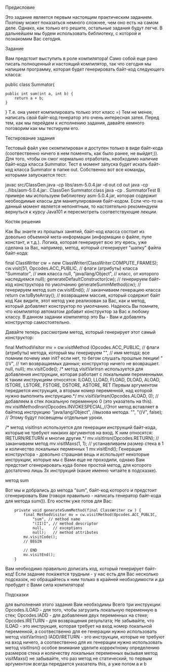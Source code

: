 Предисловие

Это задание является первым настоящим практическим заданием. Поэтому может показаться немного сложнее, чем оно есть на самом деле. Однако, как только его решите, остальные задания будут легче. В дальнейшем мы будем использовать библиотеку, с которой и познакомим Вас сегодня.

Задание

Вам предстоит выступить в роле компилятора! Само собой еще рано писать полноценный и настоящий компилятор, так что сегодня мы напишем программу, которая будет генерировать байт-код следующего класса:

public class Summator{

    public int sum(int a, int b) {
        return a + b;
    }
}
Т.е. она умеет компилировать только этот класс =) Тем не менее, написать свой байт-код генератор это очень интересная затея. Перед тем, как мы перейдем к исполнению задания, давайте немного поговорим как мы тестируем его.

Тестирование задания

Тестовый файл уже скомпилирован и доступен только в виде байт-кода (соотвественно ничего в нем поменять, как было ранее, не выйдет;)). Для того, чтобы он смог нормально отработать, необходимо наличие байт-кода класса Summator. Тест в момент запуска будет искать байт-код класса Summator в папке out. Собственно вот все команды, которыми запускается тест:

javac src/ClassGen.java -cp libs/asm-5.0.4.jar -d out
cd out
java -cp ../libs/asm-5.0.4.jar:. ClassGen Summator.class
java -cp . SummatorTest
В примере мы используем библиотеку asm-5.0.4.jar, которая содержит необходимые классы для манипулирования байт-кодом. Если что-то на данный момент является непонятным, то настоятельно рекомендуем вернуться к курсу Java101 и пересмотреть соответствующие лекции.

Костяк решения

Как Вы знаете из прошлых занятий, байт-код класса состоит из довольно объемной мета-информации (информации о файле, пуле констант, и т.д.). Логика, которая генерирует всю эту ересь, уже сделана за Вас, например, метод, который сгенерирует "шапку" файла байт-кода:

final ClassWriter cw = new ClassWriter(ClassWriter.COMPUTE_FRAMES);
cw.visit(51, Opcodes.ACC_PUBLIC, // флаги (атрибуты) класса
    "Summator",             // имя класса
    null,
    "java/lang/Object",     // класс, от которого наследуемся
    null);
    generateDefaultConstructor(cw); // генерируем байт-код конструктора по умолчанию
    generateSummMethod(cw);         // генерируем метод sum
    cw.visitEnd();                  // заканчиваем генерацию класса
    return cw.toByteArray();        // возвращаем массив, который содержит байт код
Как видите, этот метод уже реализован за Вас, как и метод, который добавляет конструктор по умолчанию. Надеюсь Вы помните, что компилятор автоматом добавит конструктор за Вас к любому классу. В данном задании компилятор это Вы - Вам и добавлять конструктор самостоятельно.

Давайте теперь рассмотрим метод, который генерирует этот самый конструктор:

final MethodVisitor mv = cw.visitMethod
    (Opcodes.ACC_PUBLIC, // флаги (атрибуты) метода, который мы генерируем
    "<init>", // имя метода; все помним почему имя init? если нет, то бегом слушать прошлые лекции!
    "()V", // тип возвращаемых данных; конструктор ничего не возвращает.
    null, null);
mv.visitCode();
/* метод visitVarInsn используется для добавления инструкции, которая работает с локальными переменными.
К таким инструкциям относятся: ILOAD, LLOAD, FLOAD, DLOAD, ALOAD, ISTORE, LSTORE, FSTORE, DSTORE, ASTORE, RET
Первым аргументом передается инструкция, а вторым номер переменной, над которой нужно выполнить инструкцию.*/
mv.visitVarInsn(Opcodes.ALOAD, 0); // добавляем в стек локальную переменную 0 (это указатель на this).
mv.visitMethodInsn(Opcodes.INVOKESPECIAL,//Этот метод вставляет в байткод инструкцию
                    "java/lang/Object",  //вызова метода.
                    "<init>",
                    "()V",
                    false); // Этому будут посвещены отдельные уроки.

/* метод visitInsn используется для генерации инструкций байт-кода,
которые не требуют никаких аргументов на вход. К ним относятся: IRETURN/RETURN и многие другие.*/
mv.visitInsn(Opcodes.RETURN); // заканчиваем метод
mv.visitMaxs(1, 1); // устанавливаем размер стека в 1 и количество локальных перменных 1
mv.visitEnd();
Генерация конструктора - довольно страшная вещь и использует некоторые инструкции, которые мы с Вами еще не проходили, однако Вам предстоит сгенерировать куда более простой метод, для которого достаточно лишь 3х инструкций (какие именно читайте в подсказке).

метод sum

Вот мы и добрались до метода “sum", байт-код которого и предстоит сгенерировать Вам (говоря правильно - написать генератор байт-кода для метода sum()). Его костяк уже готов для Вас:

        private void generateSummMethod(final ClassWriter cw ) {
            final MethodVisitor mv = cw.visitMethod(Opcodes.ACC_PUBLIC, 
                "sum", // method name
                "(II)I", // method descriptor
                null,    // exceptions
                null);   // method attributes
            mv.visitCode();
            // BEGIN

            // END
            mv.visitEnd();
        }
Вам необходимо правильно дописать код, который генерирует байт-код! Если задание покажется трудным - у нас есть для Вас несколько подсказок, но обращайтесь к ним только в крайней необходимости и да пребудет с Вами сила компилятора!

Подсказки

для выполнения этого задания Вам необходимы Всего три инструкции: Opcodes.ILOAD - для того, чтобы загрузить локальную переменную в стек; Opcodes.IADD - для добавления двух переменных на стеке; Opcodes.IRETURN - для возвращения результата;
Не забывайте, что ILOAD - это инструкция, которая требует на вход номер локальной переменной, а соотвественно для ее генерации нужно использовать метод visitVarInsn()
IADD/IRETURN - это инструкции, которые не требуют на вход ничего, а соотвественно для их генерации нужно использовать метод visitInsn()
особое внимание уделите корректному определению размеров стека и количеству локальных переменных вызывая метод visitMaxs() не забывайте, что раз метод не статический, то первым аргументом всегда передается указатель this, а уже потом a и b